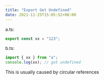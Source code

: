 ```yaml
---
title: "Export Get Undefined"
date: 2021-11-25T15:05:52+08:00
---
```


a.ts:

```ts
export const xx = "123";
```

b.ts:

```ts
import { xx } from "a";
console.log(xx); // got undefined
```

This is usually caused by circular references

